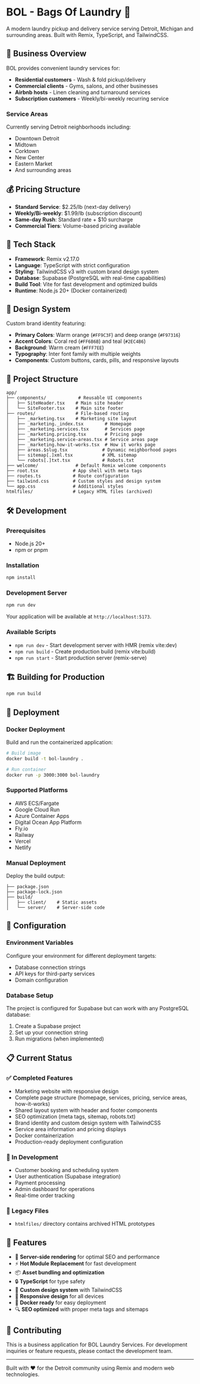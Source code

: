 # BOL - Bags Of Laundry 🧺

A modern laundry pickup and delivery service serving Detroit, Michigan and surrounding areas. Built with Remix, TypeScript, and TailwindCSS.

## 🏢 Business Overview

BOL provides convenient laundry services for:
- **Residential customers** - Wash & fold pickup/delivery
- **Commercial clients** - Gyms, salons, and other businesses  
- **Airbnb hosts** - Linen cleaning and turnaround services
- **Subscription customers** - Weekly/bi-weekly recurring service

### Service Areas
Currently serving Detroit neighborhoods including:
- Downtown Detroit
- Midtown
- Corktown
- New Center
- Eastern Market
- And surrounding areas

## 💰 Pricing Structure

- **Standard Service**: $2.25/lb (next-day delivery)
- **Weekly/Bi-weekly**: $1.99/lb (subscription discount)
- **Same-day Rush**: Standard rate + $10 surcharge
- **Commercial Tiers**: Volume-based pricing available

## 🚀 Tech Stack

- **Framework**: Remix v2.17.0
- **Language**: TypeScript with strict configuration
- **Styling**: TailwindCSS v3 with custom brand design system
- **Database**: Supabase (PostgreSQL with real-time capabilities)
- **Build Tool**: Vite for fast development and optimized builds
- **Runtime**: Node.js 20+ (Docker containerized)

## 🎨 Design System

Custom brand identity featuring:
- **Primary Colors**: Warm orange (`#FF9C3F`) and deep orange (`#F97316`)
- **Accent Colors**: Coral red (`#FF6B6B`) and teal (`#2EC4B6`)  
- **Background**: Warm cream (`#FFF7EE`)
- **Typography**: Inter font family with multiple weights
- **Components**: Custom buttons, cards, pills, and responsive layouts

## 📁 Project Structure

```
app/
├── components/            # Reusable UI components
│   ├── SiteHeader.tsx    # Main site header
│   └── SiteFooter.tsx    # Main site footer
├── routes/               # File-based routing
│   ├── _marketing.tsx    # Marketing site layout
│   ├── _marketing._index.tsx        # Homepage
│   ├── _marketing.services.tsx      # Services page
│   ├── _marketing.pricing.tsx       # Pricing page
│   ├── _marketing.service-areas.tsx # Service areas page
│   ├── _marketing.how-it-works.tsx  # How it works page
│   ├── areas.$slug.tsx             # Dynamic neighborhood pages
│   ├── sitemap[.]xml.tsx           # XML sitemap
│   └── robots[.]txt.tsx            # Robots.txt
├── welcome/              # Default Remix welcome components
├── root.tsx             # App shell with meta tags
├── routes.ts            # Route configuration
├── tailwind.css         # Custom styles and design system
└── app.css              # Additional styles
htmlfiles/               # Legacy HTML files (archived)
```

## 🛠 Development

### Prerequisites
- Node.js 20+
- npm or pnpm

### Installation
```bash
npm install
```

### Development Server
```bash
npm run dev
```
Your application will be available at `http://localhost:5173`.

### Available Scripts
- `npm run dev` - Start development server with HMR (remix vite:dev)
- `npm run build` - Create production build (remix vite:build)
- `npm run start` - Start production server (remix-serve)

## 🏗 Building for Production

```bash
npm run build
```

## 🚢 Deployment

### Docker Deployment

Build and run the containerized application:

```bash
# Build image
docker build -t bol-laundry .

# Run container
docker run -p 3000:3000 bol-laundry
```

### Supported Platforms
- AWS ECS/Fargate
- Google Cloud Run  
- Azure Container Apps
- Digital Ocean App Platform
- Fly.io
- Railway
- Vercel
- Netlify

### Manual Deployment

Deploy the build output:
```
├── package.json
├── package-lock.json
├── build/
│   ├── client/    # Static assets
│   └── server/    # Server-side code
```

## 🔧 Configuration

### Environment Variables
Configure your environment for different deployment targets:
- Database connection strings
- API keys for third-party services
- Domain configuration

### Database Setup
The project is configured for Supabase but can work with any PostgreSQL database:
1. Create a Supabase project
2. Set up your connection string
3. Run migrations (when implemented)

## 📋 Current Status

### ✅ Completed Features
- Marketing website with responsive design
- Complete page structure (homepage, services, pricing, service areas, how-it-works)
- Shared layout system with header and footer components
- SEO optimization (meta tags, sitemap, robots.txt)
- Brand identity and custom design system with TailwindCSS
- Service area information and pricing displays
- Docker containerization
- Production-ready deployment configuration

### 🚧 In Development
- Customer booking and scheduling system
- User authentication (Supabase integration)
- Payment processing
- Admin dashboard for operations
- Real-time order tracking

### 📁 Legacy Files
- `htmlfiles/` directory contains archived HTML prototypes

## 🌟 Features

- 🚀 **Server-side rendering** for optimal SEO and performance
- ⚡️ **Hot Module Replacement** for fast development
- 📦 **Asset bundling and optimization**
- 🔒 **TypeScript** for type safety
- 🎨 **Custom design system** with TailwindCSS
- 📱 **Responsive design** for all devices
- 🐳 **Docker ready** for easy deployment
- 🔍 **SEO optimized** with proper meta tags and sitemaps

## 🤝 Contributing

This is a business application for BOL Laundry Services. For development inquiries or feature requests, please contact the development team.

---

Built with ❤️ for the Detroit community using Remix and modern web technologies.